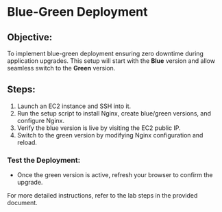 # Blue-Green Deployment

## Objective:
To implement blue-green deployment ensuring zero downtime during application upgrades. This setup will start with the **Blue** version and allow seamless switch to the **Green** version.

## Steps:
1. Launch an EC2 instance and SSH into it.
2. Run the setup script to install Nginx, create blue/green versions, and configure Nginx.
3. Verify the blue version is live by visiting the EC2 public IP.
4. Switch to the green version by modifying Nginx configuration and reload.

### Test the Deployment:
- Once the green version is active, refresh your browser to confirm the upgrade.

For more detailed instructions, refer to the lab steps in the provided document.

